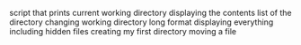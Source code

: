 script that prints current working directory
displaying the contents list of the directory
changing working directory
long format
displaying everything including hidden files
creating my first directory
moving a file
